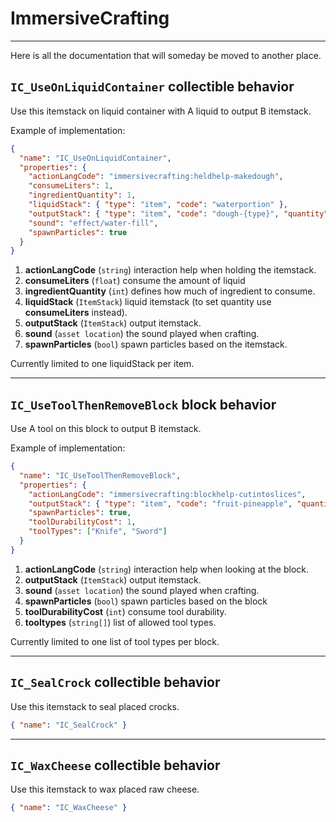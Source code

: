 # ImmersiveCrafting

---

Here is all the documentation that will someday be moved to another place.

## `IC_UseOnLiquidContainer` collectible behavior

Use this itemstack on liquid container with A liquid to output B itemstack.

Example of implementation:

```json
{
  "name": "IC_UseOnLiquidContainer",
  "properties": {
    "actionLangCode": "immersivecrafting:heldhelp-makedough",
    "consumeLiters": 1,
    "ingredientQuantity": 1,
    "liquidStack": { "type": "item", "code": "waterportion" },
    "outputStack": { "type": "item", "code": "dough-{type}", "quantity": 1 },
    "sound": "effect/water-fill",
    "spawnParticles": true
  }
}
```

1. **actionLangCode** (`string`) interaction help when holding the itemstack.
2. **consumeLiters** (`float`) consume the amount of liquid
3. **ingredientQuantity** (`int`) defines how much of ingredient to consume.
4. **liquidStack** (`ItemStack`) liquid itemstack (to set quantity use **consumeLiters** instead).
5. **outputStack** (`ItemStack`) output itemstack.
6. **sound** (`asset location`) the sound played when crafting.
7. **spawnParticles** (`bool`) spawn particles based on the itemstack.

Currently limited to one liquidStack per item.

---

## `IC_UseToolThenRemoveBlock` block behavior

Use A tool on this block to output B itemstack.

Example of implementation:

```json
{
  "name": "IC_UseToolThenRemoveBlock",
  "properties": {
    "actionLangCode": "immersivecrafting:blockhelp-cutintoslices",
    "outputStack": { "type": "item", "code": "fruit-pineapple", "quantity": 12 },
    "spawnParticles": true,
    "toolDurabilityCost": 1,
    "toolTypes": ["Knife", "Sword"]
  }
}
```

1. **actionLangCode** (`string`) interaction help when looking at the block.
2. **outputStack** (`ItemStack`) output itemstack.
3. **sound** (`asset location`) the sound played when crafting.
4. **spawnParticles** (`bool`) spawn particles based on the block
5. **toolDurabilityCost** (`int`) consume tool durability.
6. **tooltypes** (`string[]`) list of allowed tool types.

Currently limited to one list of tool types per block.

---

## `IC_SealCrock` collectible behavior

Use this itemstack to seal placed crocks.

```json
{ "name": "IC_SealCrock" }
```

---

## `IC_WaxCheese` collectible behavior

Use this itemstack to wax placed raw cheese.

```json
{ "name": "IC_WaxCheese" }
```
